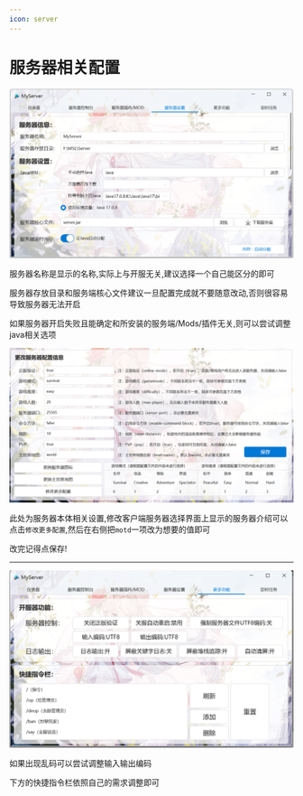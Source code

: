```yaml
---
icon: server
---
```

# 服务器相关配置

![](./assets/config_part1.png)

服务器名称是显示的名称,实际上与开服无关,建议选择一个自己能区分的即可

服务器存放目录和服务端核心文件建议一旦配置完成就不要随意改动,否则很容易导致服务器无法开启

如果服务器开启失败且能确定和所安装的服务端/Mods/插件无关,则可以尝试调整java相关选项

![](./assets/config_part2.png)

此处为服务器本体相关设置,修改客户端服务器选择界面上显示的服务器介绍可以点击```修改更多配置```,然后在右侧把```motd```一项改为想要的值即可

改完记得点保存!

---

![](./assets/morefeat.png)

如果出现乱码可以尝试调整输入输出编码

下方的快捷指令栏依照自己的需求调整即可